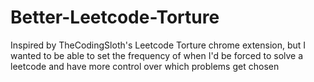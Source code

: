 # Better-Leetcode-Torture
 Inspired by TheCodingSloth's Leetcode Torture chrome extension, but I wanted to be able to set the frequency of when I'd be forced to solve a leetcode and have more control over which problems get chosen
